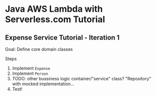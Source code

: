 # Java AWS Lambda with Serverless.com Tutorial 

## Expense Service Tutorial - Iteration 1 

Goal: Define core domain classes

Steps
1. Implement `Expense`
2. Implement `Person`
3. TODO: other bussiness logic container/"service" class? "Repository" with mocked implementation...
4. Test!
